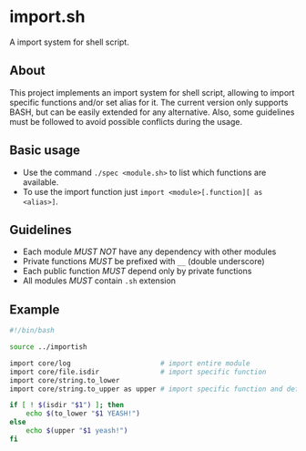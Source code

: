 # import.sh
A import system for shell script.

## About
This project implements an import system for shell script, allowing to import specific functions and/or set alias for it. The current version only supports BASH, but can be easily extended for any alternative. Also, some guidelines must be followed to avoid possible conflicts during the usage.

## Basic usage
- Use the command ```./spec <module.sh>``` to list which functions are available.
- To use the import function just ```import <module>[.function][ as <alias>]```.

## Guidelines
- Each module _MUST_ _NOT_ have any dependency with other modules
- Private functions _MUST_ be prefixed with ```__``` (double underscore)
- Each public function _MUST_ depend only by private functions
- All modules _MUST_ contain ``.sh`` extension

## Example

```sh
#!/bin/bash

source ../importish

import core/log                      # import entire module
import core/file.isdir               # import specific function
import core/string.to_lower
import core/string.to_upper as upper # import specific function and define an alias

if [ ! $(isdir "$1") ]; then
    echo $(to_lower "$1 YEASH!")
else
    echo $(upper "$1 yeash!")
fi

```

